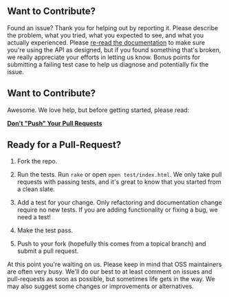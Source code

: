 ﻿## Want to Contribute?

Found an issue? Thank you for helping out by reporting it. Please describe the
problem, what you tried, what you expected to see, and what you actually
experienced. Please [re-read the documentation](http://timeago.yarp.com/) to
make sure you're using the API as designed, but if you found something that's
broken, we really appreciate your efforts in letting us know. Bonus points for
submitting a failing test case to help us diagnose and potentially fix the
issue.

## Want to Contribute?

Awesome. We love help, but before getting started, please read:

**[Don't "Push" Your Pull Requests](http://www.igvita.com/2011/12/19/dont-push-your-pull-requests/)**

## Ready for a Pull-Request?

1. Fork the repo.

2. Run the tests. Run `rake` or open `open test/index.html`. We only take pull
   requests with passing tests, and it's great to know that you started from a
   clean slate.

3. Add a test for your change. Only refactoring and documentation change
  require no new tests. If you are adding functionality or fixing a bug, we
  need a test!

4. Make the test pass.

5. Push to your fork (hopefully this comes from a topical branch) and submit a
   pull request.

At this point you're waiting on us. Please keep in mind that OSS maintainers
are often very busy. We'll do our best to at least comment on issues and
pull-requests as soon as possible, but sometimes life gets in the way.  We may
also suggest some changes or improvements or alternatives.

